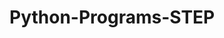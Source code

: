 # Python-Programs-STEP
        
   
                   
                                  
                            
                                        
               
      
 
